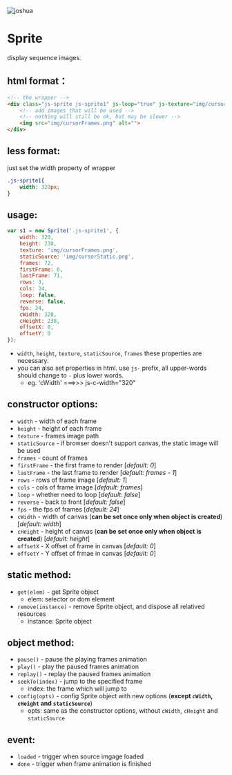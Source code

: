 ![joshua](https://avatars1.githubusercontent.com/u/5389166?s=460)
# Sprite
display sequence images.

## html format：
```html
<!-- the wrapper -->
<div class="js-sprite js-sprite1" js-loop="true" js-texture="img/cursorFrames.png">
    <!-- add images that will be used -->
    <!-- nothing will still be ok, but may be slower -->
    <img src="img/cursorFrames.png" alt="">
</div>
```

## less format:
just set the width property of wrapper
```css
.js-sprite1{
	width: 320px;
}
```

## usage:
```javascript
var s1 = new Sprite('.js-sprite1', {
    width: 320,
    height: 238,
	texture: 'img/cursorFrames.png',
	staticSource: 'img/cursorStatic.png',
	frames: 72,
	firstFrame: 0,
	lastFrame: 71,
	rows: 3,
	cols: 24,
	loop: false,
	reverse: false,
	fps: 24,
	cWidth: 320,
	cHeight: 238,
	offsetX: 0,
	offsetY: 0
});
```
* `width`, `height`, `texture`, `staticSource`, `frames` these properties are necessary.
* you can also set properties in html. use `js-` prefix, all upper-words should change to `-` plus lower words.
  * eg. 'cWidth'  ===>>>  js-c-width="320"

## constructor options:
* `width` - width of each frame
* `height` - height of each frame
* `texture` - frames image path
* `staticSource` - if browser doesn't support canvas, the static image will be used
* `frames` - count of frames
* `firstFrame` - the first frame to render [*default: 0*]
* `lastFrame` - the last frame to render [*default: frames - 1*]
* `rows` - rows of frame image [*default: 1*]
* `cols` - cols of frame image [*default: frames*]
* `loop` - whether need to loop [*default: false*]
* `reverse` - back to front [*default: false*]
* `fps` - the fps of frames [*default: 24*]
* `cWidth` - width of canvas (**can be set once only when object is created**) [*default: width*]
* `cHeight` - height of canvas (**can be set once only when object is created**) [*default: height*]
* `offsetX` - X offset of frame in canvas [*default: 0*]
* `offsetY` - Y offset of frmae in canvas [*default: 0*]

## static method:
* `get(elem)` - get Sprite object
	* elem: selector or dom element
* `remove(instance)` - remove Sprite object, and dispose all relatived resources
	* instance: Sprite object

## object method:
* `pause()` - pause the playing frames animation
* `play()` - play the paused frames animation
* `replay()` - replay the paused frames animation
* `seekTo(index)` - jump to the specified frame 
	* index: the frame which will jump to
* `config(opts)` - config Sprite object with new options (**except `cWidth`, `cHeight` and `staticSource`**)
	* opts: same as the constructor options, without `cWidth`, `cHeight` and `staticSource`

## event:
* `loaded` - trigger when source imgage loaded
* `done` - trigger when frame animation is finished